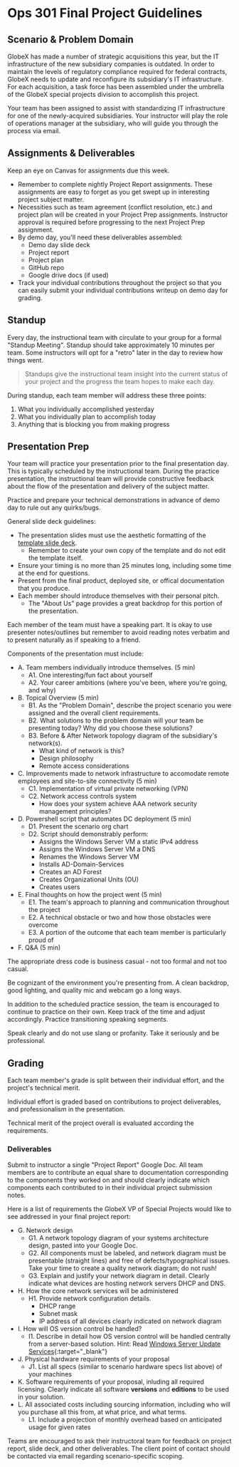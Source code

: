 # Ops 301 Final Project Guidelines

## Scenario & Problem Domain

GlobeX has made a number of strategic acquisitions this year, but the IT infrastructure of the new subsidiary companies is outdated. In order to maintain the levels of regulatory compliance required for federal contracts, GlobeX needs to update and reconfigure its subsidiary's IT infrastructure. For each acquisition, a task force has been assembled under the umbrella of the GlobeX special projects division to accomplish this project.

Your team has been assigned to assist with standardizing IT infrastructure for one of the newly-acquired subsidiaries. Your instructor will play the role of operations manager at the subsidiary, who will guide you through the process via email.

## Assignments & Deliverables

Keep an eye on Canvas for assignments due this week. 
- Remember to complete nightly Project Report assignments. These assignments are easy to forget as you get swept up in interesting project subject matter.
- Necessities such as team agreement (conflict resolution, etc.) and project plan will be created in your Project Prep assignments. Instructor approval is required before progressing to the next Project Prep assignment.
- By demo day, you'll need these deliverables assembled:
  - Demo day slide deck
  - Project report
  - Project plan
  - GitHub repo 
  - Google drive docs (if used)
- Track your individual contributions throughout the project so that you can easily submit your individual contributions writeup on demo day for grading.

## Standup

Every day, the instructional team with circulate to your group for a formal "Standup Meeting". Standup should take approximately 10 minutes per team. Some instructors will opt for a "retro" later in the day to review how things went.

> Standups give the instructional team insight into the current status of your project and the progress the team hopes to make each day.

During standup, each team member will address these three points:

  1. What you individually accomplished yesterday
  1. What you individually plan to accomplish today
  1. Anything that is blocking you from making progress

## Presentation Prep

Your team will practice your presentation prior to the final presentation day. This is typically scheduled by the instructional team. During the practice presentation, the instructional team will provide constructive feedback about the flow of the presentation and delivery of the subject matter.

Practice and prepare your technical demonstrations in advance of demo day to rule out any quirks/bugs. 

General slide deck guidelines:
- The presentation slides must use the aesthetic formatting of the [template slide deck](https://docs.google.com/presentation/d/16LOH5KiIVGq3oJReWa2kVO_VgQZlYG9K4vNXJuJNJdE).
  - Remember to create your own copy of the template and do not edit the template itself.
- Ensure your timing is no more than 25 minutes long, including some time at the end for questions. 
- Present from the final product, deployed site, or offical documentation that you produce.
- Each member should introduce themselves with their personal pitch.   
  - The "About Us" page provides a great backdrop for this portion of the presentation.

Each member of the team must have a speaking part. It is okay to use presenter notes/outlines but remember to avoid reading notes verbatim and to present naturally as if speaking to a friend.

Components of the presentation must include:

- A. Team members individually introduce themselves. (5 min)
  - A1. One interesting/fun fact about yourself
  - A2. Your career ambitions (where you've been, where you're going, and why)
- B. Topical Overview (5 min)
  - B1. As the "Problem Domain", describe the project scenario you were assigned and the overall client requirements.
  - B2. What solutions to the problem domain will your team be presenting today? Why did you choose these solutions?
  - B3. Before & After Network topology diagram of the subsidiary's network(s).
    - What kind of network is this?
    - Design philosophy
    - Remote access considerations
- C. Improvements made to network infrastructure to accomodate remote employees and site-to-site connectivity (5 min)
  - C1. Implementation of virtual private networking (VPN)
  - C2. Network access controls system
    - How does your system achieve AAA network security management principles?
- D. Powershell script that automates DC deployment (5 min)
  - D1. Present the scenario org chart
  - D2. Script should demonstrably perform:
    - Assigns the Windows Server VM a static IPv4 address 
    - Assigns the Windows Server VM a DNS
    - Renames the Windows Server VM
    - Installs AD-Domain-Services
    - Creates an AD Forest
    - Creates Organizational Units (OU)
    - Creates users
- E. Final thoughts on how the project went (5 min)
  - E1. The team's approach to planning and communication throughout the project
  - E2. A technical obstacle or two and how those obstacles were overcome
  - E3. A portion of the outcome that each team member is particularly proud of
- F. Q&A (5 min)

The appropriate dress code is business casual - not too formal and not too casual. 

Be cognizant of the environment you're presenting from. A clean backdrop, good lighting, and quality mic and webcam go a long ways.

In addition to the scheduled practice session, the team is encouraged to continue to practice on their own. Keep track of the time and adjust accordingly. Practice transitioning speaking segments.

Speak clearly and do not use slang or profanity. Take it seriously and be professional.

## Grading

Each team member's grade is split between their individual effort, and the project's technical merit.

Individual effort is graded based on contributions to project deliverables, and professionalism in the presentation.

Technical merit of the project overall is evaluated according the requirements.

### Deliverables

Submit to instructor a single "Project Report" Google Doc. All team members are to contribute an equal share to documentation corresponding to the components they worked on and should clearly indicate which components each contributed to in their individual project submission notes.

Here is a list of requirements the GlobeX VP of Special Projects would like to see addressed in your final project report:

- G. Network design
  - G1. A network topology diagram of your systems architecture design, pasted into your Google Doc.
  - G2. All components must be labeled, and network diagram must be presentable (straight lines) and free of defects/typographical issues. Take your time to create a quality network diagram; do not rush!
  - G3. Explain and justify your network diagram in detail. Clearly indicate what devices are hosting network servers DHCP and DNS.
- H. How the core network services will be administered
  - H1. Provide network configuration details.
    - DHCP range
    - Subnet mask
    - IP address of all devices clearly indicated on network diagram
- I. How will OS version control be handled?
  - I1. Describe in detail how OS version control will be handled centrally from a server-based solution. Hint: Read [Windows Server Update Services](https://docs.microsoft.com/en-us/windows-server/administration/windows-server-update-services/get-started/windows-server-update-services-wsus){:target="_blank"}
- J. Physical hardware requirements of your proposal
  - J1. List all specs (similar to scenario hardware specs list above) of your machines
- K. Software requirements of your proposal, inluding all required licensing. Clearly indicate all software **versions** and **editions** to be used in your solution.
- L. All associated costs including sourcing information, including who will you purchase all this from, at what price, and what terms.
  - L1. Include a projection of monthly overhead based on anticipated usage for given rates

Teams are encouraged to ask their instructoral team for feedback on project report, slide deck, and other deliverables. The client point of contact should be contacted via email regarding scenario-specific scoping.
